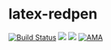 # latex-redpen
[![Build Status](https://travis-ci.org/k3nsuk3/latex-redpen.svg?branch=master)](https://travis-ci.org/k3nsuk3/latex-redpen)
[![](https://images.microbadger.com/badges/image/k3nsuk3/latex-redpen.svg)](https://microbadger.com/images/k3nsuk3/latex-redpen "Get your own image badge on microbadger.com")
[![](https://images.microbadger.com/badges/version/k3nsuk3/latex-redpen.svg)](https://microbadger.com/images/k3nsuk3/latex-redpen "Get your own version badge on microbadger.com")
[![AMA](https://img.shields.io/badge/ask%20me-anything-0e7fc0.svg)](https://github.com/k3nsuk3/ama)
